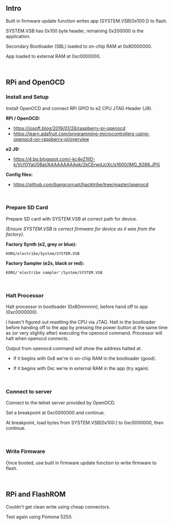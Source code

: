## Intro

Built in firmware update function writes app (SYSTEM.VSB[0x100:]) to flash.

SYSTEM.VSB has 0x100 byte header, remaining 0x200000 is the application.

Secondary Bootloader (SBL) loaded to on-chip RAM at 0x80000000.

App loaded to external RAM at 0xc0000000.

<br/>

## RPi and OpenOCD

### Install and Setup

Install OpenOCD and connect RPi GPIO to e2 CPU JTAG  Header (J9).
		
**RPi / OpenOCD:**

* https://iosoft.blog/2019/01/28/raspberry-pi-openocd
* https://learn.adafruit.com/programming-microcontrollers-using-openocd-on-raspberry-pi/overview
		
**e2 J9:**
* https://4.bp.blogspot.com/-kc4eZ1IID-k/VcfOYaU08aI/AAAAAAAAAqk/2kCErwdJcXc/s1600/IMG_9288.JPG
		
**Config files:**
* https://github.com/bangcorrupt/hacktribe/tree/master/openocd

<br/>

### Prepare SD Card

Prepare SD card with SYSTEM.VSB at correct path for device.

_(Ensure SYSTEM.VSB is correct firmware for device as it was from the factory)._
	
**Factory Synth (e2, grey or blue):**

`KORG/electribe/System/SYSTEM.VSB`
		

**Factory Sampler (e2s, black or red):**

`KORG/'electribe sampler'/System/SYSTEM.VSB`
		
<br/>

### Halt Processor

Halt processor in bootloader (0x80nnnnnn), before hand off to app (0xc0000000).

I haven't figured out resetting the CPU via JTAG.  Halt in the bootloader before handing off to the app by pressing the power button at the same time as (or very slightly after) executing the openocd command.  Processor will halt when openocd connects.
		
Output from openocd command will show the address halted at.  

* If it begins with 0x8 we're in on-chip RAM in the bootloader (good).

* If it begins with 0xc we're in external RAM in the app (try again).

<br/>

### Connect to server

Connect to the telnet server provided by OpenOCD.

Set a breakpoint at 0xc0000000 and continue.
	
At breakpoint, load bytes from SYSTEM.VSB[0x100:] to 0xc0000000, then continue.

<br/>

### Write Firmware	

Once booted, use built in firmware update function to write firmware to flash.

<br/>

## RPi and FlashROM

Couldn't get clean write using cheap connectors.

Test again using Pomona 5250.
